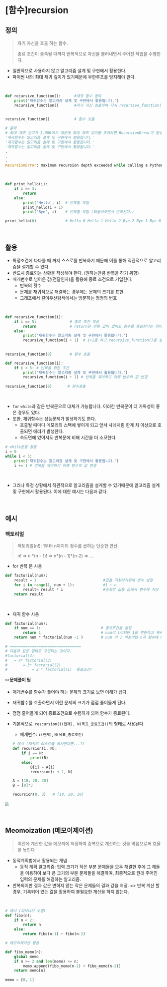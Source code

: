 # [함수]recursion

## 정의 

> 자기 자신을 호출 하는 함수.
>
> 종료 조건이 충족될 때까지 반복적으로 자신을 불러내면서 주어진 작업을 수행한다. 

- 일반적으로 사용하지 않고 알고리즘 설계 및 구현에서 활용한다. 
- 파이썬 내의 최대 재귀 깊이가 있기때문에 무한루프를 방지해야 한다. 

<br>

```python
def recursive_function():      #재귀 함수 정의
	print('재귀함수는 알고리즘 설계 및 구현에서 활용됩니다.')
	recursive_function()       #자기 자신 호출하여 다시 recursive_function()을 실행
    
    
recursive_function()           # 함수 호출
```

```python
# 출력
# 최대 재귀 깊이가 1,000이기 때문에 최대 재귀 깊이를 초과하면 RecursionError가 발생합니다.
'재귀함수는 알고리즘 설계 및 구현에서 활용됩니다.'
'재귀함수는 알고리즘 설계 및 구현에서 활용됩니다.'
'재귀함수는 알고리즘 설계 및 구현에서 활용됩니다.'
.
.
.
RecursionError: maximum recursion depth exceeded while calling a Python object 
```

<br>

```python
def print_hello(i):
    if i == 3:
        return
    else:
        print('Hello', i)  # 반복할 작업
        print_hello(i + 1)
        print('Bye', i)    # 반복할 작업 (되돌아오면서 반복된다.)

print_hello(0)             # Hello 0 Hello 1 Hello 2 Bye 2 Bye 1 Bye 0
```

<br>

## 활용

- 특정조건에 다다를 때 까지 스스로를 반복하기 때문에 이를 통해 직관적으로 알고리즘을 설계할 수 있다.
- 반드시 종료되는 상황을 작성해야 한다. (원하는만큼 반복을 하기 위함)
- 매개변수로 넘어온 값(전달인자)을 활용해 종료 조건으로  기입한다.
  - 반복의 횟수
  - 문제를 재귀적으로 해결하는 경우에는 문제의 크기를 표현
  - 그래프에서 깊이우선탐색에서는 방문하는 정점의 번호

<br>

```python
def recursive_function(i): 
    if i == 5:               # 종료 조건 작성
        return               # return은 반환 값이 없어도 함수를 종료한다는 의미가 있음. 조건에 맞으면 함수를 종료시킴. 
    else:
        print('재귀함수는 알고리즘 설계 및 구현에서 활용됩니다.')
    	recursive_function(i + 1)  # i+1을 하고 recursive_function()을 실행
    
    
recursive_function(0)        # 함수 호출
```

```python
def recursive_function(i): 
    if i < 5: # 반복을 위한 조건
        print('재귀함수는 알고리즘 설계 및 구현에서 활용됩니다.')
        recursive_function(i + 1) # 반복을 제어하기 위해 변수의 값 변경
        
recursive_function(0)       # 함수호출
```

<br>

- `for` `while`과 같은 반복문으로 대체가 가능합니다. 이러한 반복문이 더 가독성이 좋은 경우도 있다.
- 또한, 재귀함수는 성능문제가 발생하기도 한다.
  - 호출될 때마다 메모리의 스택에 쌓이게 되고 앞서 사례처럼 한계 치 이상으로 호출되면 에러가 발생한다.
  - 속도면에 있어서도 반복문에 비해 시간을 더 소모한다.


```python
# while문을 활용
i = 0 
while i < 5:  
    print('재귀함수는 알고리즘 설계 및 구현에서 활용됩니다.')
    i += 1 # 반복을 제어하기 위해 변수의 값 변경
```

<br>

- 그러나 특정 상황에서 직관적으로 알고리즘을 설계할 수 있기때문에 알고리즘 설계 및 구현에서 활용된다. 이에 대한 예시는 다음과 같다.

<br>

## 예시

### 팩토리얼

> 팩토리얼(n!): 1부터 n까지의 정수를 곱하는 단순한 연산.  
>
> n! => n &#42;(n - 1)! => n&#42;(n - 1)&#42;(n-2) => ...



- for 반복 문 사용

```python
def factorial(num):
    result = 1                              #값을 저장하기위해 변수 설정
    for i in range(1, num + 1):             #1 ~ n
        result= result * i                  #순회한 값을 곱해서 변수에 저장
    return result
```

<br>

- 재귀 함수 사용

```python
def factorial(num):
    if num == 1:                           # 종료조건을 설정
        return 1                           # num이 1이되면 1을 반환하고 재귀 호출 종료
    return num * factorial(num -1 )        # num 이 1 이상이면 n과 함수에 n-1을 넣어 반한된 값을 곱함

# ================================
# 다음과 같은 형태로 구현되는 것이다. 
#factorial(4)
#	= 4* factorial(3)
#		= 3* factorial(2)
#			= 2 * factorial(1)  종료조건!
```



:pencil2:**문제풀이 팁**

- 매개변수를 함수가 풀어야 하는 문제의 크기로 보면 이해가 쉽다.

- 재귀함수를 호출하면서 이런 문제의 크기가 점점 줄어들게 된다.

- 점점 줄어들게 되어 종료조건으로 수렴하게 되어 함수가 종료된다.  

- 기본적으로` rescursion(i(현재), N(목표_종료조건))`의 형태로 사용된다.  

  - 매개변수: `i(현재)`, `N(목표_종료조건)`

  ```python
  # 예시 (재귀로 리스트를 복사한다면...?)
  def recursion(i, N):
      if i == N:
          print(B)
      else:
          B[i] = A[i]
          recursion(i + 1, N)
  
  A = [10, 20, 30]
  B = [0]*3
  
  recursion(0, 3)   # [10, 20, 30]  
  ```
  

​	<img src= "https://user-images.githubusercontent.com/72687619/154957420-8f21ede1-ffc1-48fc-885e-f0dd3c05c445.png" style="zoom: 70%;" >



<br>

## Meomoization (메모이제이션)

> 이전에 계산한 값을 메모리에 저장하여 중복으로 계산하는 것을 막음으로써 효율을 높인다

- 동적계획법에서 활용되는 개념
  - 동적 계획 알고리즘: 입력 크기가 작은 부분 문제들을 모두 해결한 후에 그 해들을 이용하여 보다 큰 크기의 부분 문제들을 해결하여, 최종적으로 원래 주어진 입력의 문제를 해결하는 알고리즘.
- 반복되지만 결과 값은 변하지 않는 작은 문제들의 결과 값을 저장. => 반복 계산 할 경우, 기록되어 있는 값을 활용하여 불필요한 계산을 하지 않는다. 

<br>

```python
# 예시 (피보나치 수열)
def fibo(n):
    if n < 2:
        return n
    else:
        return fibo(n-1) + fibo(n-2)

# 메모이제이션 활용

def fibo_memo(n):
    global memo
    if n >= 2 and len(memo) <= n:
        memo.append(fibo_memo(n-1) + fibo_memo(n-2))
    return memo[n]
    
memo = [0, 1]
```

<br>



